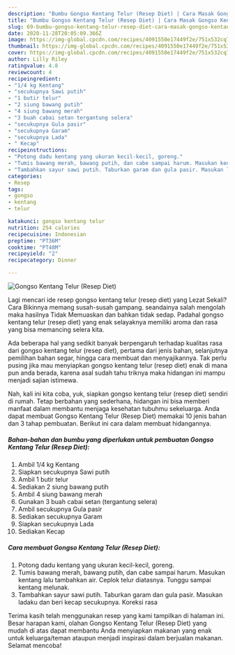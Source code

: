 ```yaml
---
description: "Bumbu Gongso Kentang Telur (Resep Diet) | Cara Masak Gongso Kentang Telur (Resep Diet) Yang Paling Enak"
title: "Bumbu Gongso Kentang Telur (Resep Diet) | Cara Masak Gongso Kentang Telur (Resep Diet) Yang Paling Enak"
slug: 69-bumbu-gongso-kentang-telur-resep-diet-cara-masak-gongso-kentang-telur-resep-diet-yang-paling-enak
date: 2020-11-28T20:05:09.366Z
image: https://img-global.cpcdn.com/recipes/4091550e17449f2e/751x532cq70/gongso-kentang-telur-resep-diet-foto-resep-utama.jpg
thumbnail: https://img-global.cpcdn.com/recipes/4091550e17449f2e/751x532cq70/gongso-kentang-telur-resep-diet-foto-resep-utama.jpg
cover: https://img-global.cpcdn.com/recipes/4091550e17449f2e/751x532cq70/gongso-kentang-telur-resep-diet-foto-resep-utama.jpg
author: Lilly Riley
ratingvalue: 4.8
reviewcount: 4
recipeingredient:
- "1/4 kg Kentang"
- "secukupnya Sawi putih"
- "1 butir telur"
- "2 siung bawang putih"
- "4 siung bawang merah"
- "3 buah cabai setan tergantung selera"
- "secukupnya Gula pasir"
- "secukupnya Garam"
- "secukupnya Lada"
- " Kecap"
recipeinstructions:
- "Potong dadu kentang yang ukuran kecil-kecil, goreng."
- "Tumis bawang merah, bawang putih, dan cabe sampai harum. Masukan kentang lalu tambahkan air. Ceplok telur diatasnya. Tunggu sampai kentang melunak."
- "Tambahkan sayur sawi putih. Taburkan garam dan gula pasir. Masukan ladaku dan beri kecap secukupnya. Koreksi rasa"
categories:
- Resep
tags:
- gongso
- kentang
- telur

katakunci: gongso kentang telur 
nutrition: 254 calories
recipecuisine: Indonesian
preptime: "PT36M"
cooktime: "PT48M"
recipeyield: "2"
recipecategory: Dinner

---
```



![Gongso Kentang Telur (Resep Diet)](https://img-global.cpcdn.com/recipes/4091550e17449f2e/751x532cq70/gongso-kentang-telur-resep-diet-foto-resep-utama.jpg)

Lagi mencari ide resep gongso kentang telur (resep diet) yang Lezat Sekali? Cara Bikinnya memang susah-susah gampang. seandainya salah mengolah maka hasilnya Tidak Memuaskan dan bahkan tidak sedap. Padahal gongso kentang telur (resep diet) yang enak selayaknya memiliki aroma dan rasa yang bisa memancing selera kita.

Ada beberapa hal yang sedikit banyak berpengaruh terhadap kualitas rasa dari gongso kentang telur (resep diet), pertama dari jenis bahan, selanjutnya pemilihan bahan segar, hingga cara membuat dan menyajikannya. Tak perlu pusing jika mau menyiapkan gongso kentang telur (resep diet) enak di mana pun anda berada, karena asal sudah tahu triknya maka hidangan ini mampu menjadi sajian istimewa.




Nah, kali ini kita coba, yuk, siapkan gongso kentang telur (resep diet) sendiri di rumah. Tetap berbahan yang sederhana, hidangan ini bisa memberi manfaat dalam membantu menjaga kesehatan tubuhmu sekeluarga. Anda dapat membuat Gongso Kentang Telur (Resep Diet) memakai 10 jenis bahan dan 3 tahap pembuatan. Berikut ini cara dalam membuat hidangannya.

<!--inarticleads1-->

##### Bahan-bahan dan bumbu yang diperlukan untuk pembuatan Gongso Kentang Telur (Resep Diet):

1. Ambil 1/4 kg Kentang
1. Siapkan secukupnya Sawi putih
1. Ambil 1 butir telur
1. Sediakan 2 siung bawang putih
1. Ambil 4 siung bawang merah
1. Gunakan 3 buah cabai setan (tergantung selera)
1. Ambil secukupnya Gula pasir
1. Sediakan secukupnya Garam
1. Siapkan secukupnya Lada
1. Sediakan  Kecap




<!--inarticleads2-->

##### Cara membuat Gongso Kentang Telur (Resep Diet):

1. Potong dadu kentang yang ukuran kecil-kecil, goreng.
1. Tumis bawang merah, bawang putih, dan cabe sampai harum. Masukan kentang lalu tambahkan air. Ceplok telur diatasnya. Tunggu sampai kentang melunak.
1. Tambahkan sayur sawi putih. Taburkan garam dan gula pasir. Masukan ladaku dan beri kecap secukupnya. Koreksi rasa




Terima kasih telah menggunakan resep yang kami tampilkan di halaman ini. Besar harapan kami, olahan Gongso Kentang Telur (Resep Diet) yang mudah di atas dapat membantu Anda menyiapkan makanan yang enak untuk keluarga/teman ataupun menjadi inspirasi dalam berjualan makanan. Selamat mencoba!
